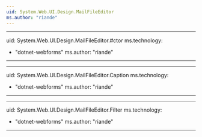 ```yaml
---
uid: System.Web.UI.Design.MailFileEditor
ms.author: "riande"
---
```


---
uid: System.Web.UI.Design.MailFileEditor.#ctor
ms.technology: 
  - "dotnet-webforms"
ms.author: "riande"
---

---
uid: System.Web.UI.Design.MailFileEditor.Caption
ms.technology: 
  - "dotnet-webforms"
ms.author: "riande"
---

---
uid: System.Web.UI.Design.MailFileEditor.Filter
ms.technology: 
  - "dotnet-webforms"
ms.author: "riande"
---
